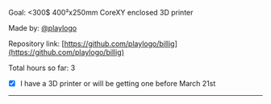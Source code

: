 Goal: <300$ 400²x250mm CoreXY enclosed 3D printer

Made by: [@playlogo](https://github.com/playlogo)

Repository link: [https://github.com/playlogo/billig](https://github.com/playlogo/billig)

Total hours so far: 3

- [x] I have a 3D printer or will be getting one before March 21st

---
